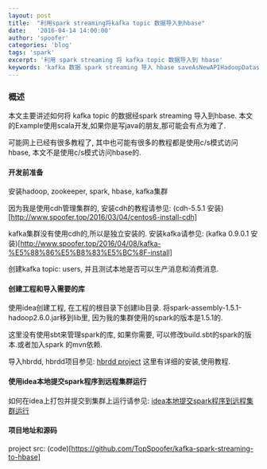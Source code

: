 ```yaml
---
layout: post
title:  "利用spark streaming将kafka topic 数据导入到hbase"
date:   '2016-04-14 14:00:00'
author: 'spoofer'
categories: 'blog'
tags: 'spark'
excerpt: '利用 spark streaming 将 kafka topic 数据导入到 hbase'
keywords: 'kafka 数据 spark streaming 导入 hbase saveAsNewAPIHadoopDataset'
---
```


### 概述

本文主要讲述如何将 kafka topic 的数据经spark streaming 导入到hbase. 本文的Example使用scala开发,如果你是写java的朋友,那可能会有点为难了.

可能网上已经有很多教程了, 其中也可能有很多的教程都是使用c/s模式访问hbase, 本文不是使用c/s模式访问hbase的.

<!--more-->

#### 开发前准备

安装hadoop, zookeeper, spark, hbase, kafka集群

因为我是使用cdh管理集群的, 安装cdh的教程请参见: (cdh-5.5.1 安装)[http://www.spoofer.top/2016/03/04/centos6-install-cdh]

kafka集群没有使用cdh的,所以是独立安装的. 安装kafka请参见: (kafka 0.9.0.1 安装)[http://www.spoofer.top/2016/04/08/kafka-%E5%88%86%E5%B8%83%E5%BC%8F-install]

创建kafka topic: users, 并且测试本地是否可以生产消息和消费消息.


#### 创建工程和导入需要的库

使用idea创建工程, 在工程的根目录下创建lib目录. 将spark-assembly-1.5.1-hadoop2.6.0.jar移到lib里, 因为我的集群使用的spark的版本是1.5.1的.

这里没有使用sbt来管理spark的库, 如果你需要, 可以修改build.sbt的spark的版本.或者加入spark 的mvn依赖.

导入hbrdd, hbrdd项目参见: [hbrdd project](https://github.com/TopSpoofer/hbrdd)
这里有详细的安装,使用教程.


#### 使用idea本地提交spark程序到远程集群运行

如何在idea上打包并提交到集群上运行请参见: [idea本地提交spark程序到远程集群运行](http://www.spoofer.top/2016/03/16/intellij%E8%BF%9C%E7%A8%8B%E6%8F%90%E4%BA%A4%E4%BB%BB%E5%8A%A1%E5%88%B0spark%E9%9B%86%E7%BE%A4)


#### 项目地址和源码

project src: (code)[https://github.com/TopSpoofer/kafka-spark-streaming-to-hbase]
